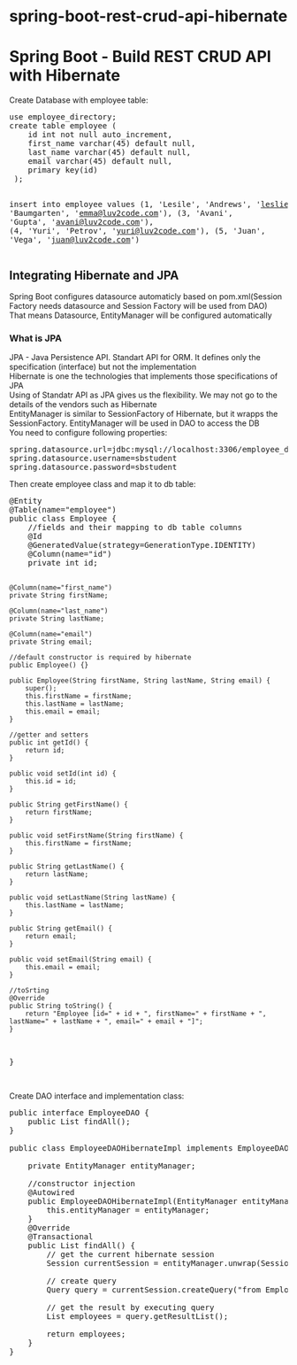 # spring-boot-rest-crud-api-hibernate
<h1>Spring Boot - Build REST CRUD API with Hibernate</h1>
Create Database with employee table:<br>
<pre>
use employee_directory;
create table employee (
	id int not null auto_increment,
    first_name varchar(45) default null,
    last_name varchar(45) default null,
    email varchar(45) default null,
    primary key(id)
 );
 
 insert into employee values
	(1, 'Lesile', 'Andrews', 'leslie@luv2code.com'),
    (2, 'Emma', 'Baumgarten', 'emma@luv2code.com'),
    (3, 'Avani', 'Gupta', 'avani@luv2code.com'),
    (4, 'Yuri', 'Petrov', 'yuri@luv2code.com'),
    (5, 'Juan', 'Vega', 'juan@luv2code.com')
</pre>

<h2>Integrating Hibernate and JPA</h2>
Spring Boot configures datasource automaticly based on pom.xml(Session Factory needs datasource and Session Factory will be used from DAO)<br>
That means Datasource, EntityManager will be configured automatically 
<h3>What is JPA</h3>
JPA - Java Persistence API. Standart API for ORM. It defines only the specification (interface) but not the implementation<br>
Hibernate is one the technologies that implements those specifications of JPA<br>
Using of Standatr API as JPA gives us the flexibility. We may not go to the details of the vendors such as Hibernate<br> 
EntityManager is similar to SessionFactory of Hibernate, but it wrapps the SessionFactory. EntityManager will be used in DAO to access the DB<br>
You need to configure following properties:<br>
<pre>
spring.datasource.url=jdbc:mysql://localhost:3306/employee_directory
spring.datasource.username=sbstudent
spring.datasource.password=sbstudent
</pre>
Then create employee class and map it to db table: <br>
<pre>
@Entity
@Table(name="employee")
public class Employee {
	//fields and their mapping to db table columns
	@Id
	@GeneratedValue(strategy=GenerationType.IDENTITY)
	@Column(name="id")
	private int id;
	
	@Column(name="first_name")
	private String firstName;
	
	@Column(name="last_name")
	private String lastName;
	
	@Column(name="email")
	private String email;
	
	//default constructor is required by hibernate
	public Employee() {}

	public Employee(String firstName, String lastName, String email) {
		super();
		this.firstName = firstName;
		this.lastName = lastName;
		this.email = email;
	}

	//getter and setters
	public int getId() {
		return id;
	}

	public void setId(int id) {
		this.id = id;
	}

	public String getFirstName() {
		return firstName;
	}

	public void setFirstName(String firstName) {
		this.firstName = firstName;
	}

	public String getLastName() {
		return lastName;
	}

	public void setLastName(String lastName) {
		this.lastName = lastName;
	}

	public String getEmail() {
		return email;
	}

	public void setEmail(String email) {
		this.email = email;
	}

	//toSrting
	@Override
	public String toString() {
		return "Employee [id=" + id + ", firstName=" + firstName + ", lastName=" + lastName + ", email=" + email + "]";
	}
}
</pre><br>
Create DAO interface and implementation class:<br>
<pre>
public interface EmployeeDAO {
	public List<Employee> findAll();
}

public class EmployeeDAOHibernateImpl implements EmployeeDAO{
	
	private EntityManager entityManager;
	
	//constructor injection
	@Autowired
	public EmployeeDAOHibernateImpl(EntityManager entityManager) {
		this.entityManager = entityManager;
	}
	@Override
	@Transactional
	public List<Employee> findAll() {
		// get the current hibernate session
		Session currentSession = entityManager.unwrap(Session.class);
		
		// create query
		Query<Employee> query = currentSession.createQuery("from Employee", Employee.class);
		
		// get the result by executing query
		List<Employee> employees = query.getResultList();
		
		return employees;
	}
}
</pre>


